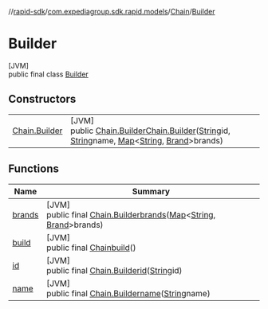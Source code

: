 //[rapid-sdk](../../../../index.md)/[com.expediagroup.sdk.rapid.models](../../index.md)/[Chain](../index.md)/[Builder](index.md)

# Builder

[JVM]\
public final class [Builder](index.md)

## Constructors

| | |
|---|---|
| [Chain.Builder](-chain.-builder.md) | [JVM]<br>public [Chain.Builder](index.md)[Chain.Builder](-chain.-builder.md)([String](https://docs.oracle.com/javase/8/docs/api/java/lang/String.html)id, [String](https://docs.oracle.com/javase/8/docs/api/java/lang/String.html)name, [Map](https://docs.oracle.com/javase/8/docs/api/java/util/Map.html)&lt;[String](https://docs.oracle.com/javase/8/docs/api/java/lang/String.html), [Brand](../../-brand/index.md)&gt;brands) |

## Functions

| Name | Summary |
|---|---|
| [brands](brands.md) | [JVM]<br>public final [Chain.Builder](index.md)[brands](brands.md)([Map](https://docs.oracle.com/javase/8/docs/api/java/util/Map.html)&lt;[String](https://docs.oracle.com/javase/8/docs/api/java/lang/String.html), [Brand](../../-brand/index.md)&gt;brands) |
| [build](build.md) | [JVM]<br>public final [Chain](../index.md)[build](build.md)() |
| [id](id.md) | [JVM]<br>public final [Chain.Builder](index.md)[id](id.md)([String](https://docs.oracle.com/javase/8/docs/api/java/lang/String.html)id) |
| [name](name.md) | [JVM]<br>public final [Chain.Builder](index.md)[name](name.md)([String](https://docs.oracle.com/javase/8/docs/api/java/lang/String.html)name) |
